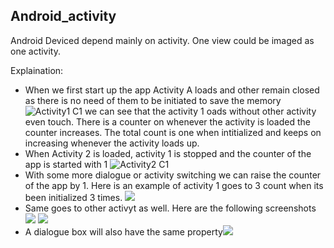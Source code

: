 <h2>Android_activity</h2>

Android Deviced depend mainly on activity. 
One view could be imaged as one activity.


Explaination:
- When we first start up the app Activity A loads and other remain closed as there is no need of them to be initiated to save the memory 
![Activity1 C1](http://i.imgur.com/z9045NT.png)
we can see that the activity 1 oads without other activity even touch.
There is a counter on whenever the activity is loaded the counter increases. 
The total count is one when intitialized and keeps on increasing whenever the activity loads up.
- When Activity 2 is loaded, activity 1 is stopped and the counter of the app is started with 1
![Activity2 C1](http://i.imgur.com/10Hnpn6.png)
- With some more dialogue or activity switching we can raise the counter of the app by 1. Here is an example of activity 1 goes to 3 count when its been initialized 3 times.
![](http://i.imgur.com/KRLK2f8.png)
- Same goes to other activyt as well.  Here are the following screenshots 
![](http://i.imgur.com/TizKpSQ.png)
![](http://i.imgur.com/s24TAID.png)
- A dialogue box will also have the same property![](http://i.imgur.com/HLoHPX5.png)


